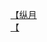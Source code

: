 [【纵月](http://tieba.baidu.com/p/3080354874?see_lz=1&pn=)   
[【](http://tieba.baidu.com/p/3081679201?see_lz=1&pn=)   
